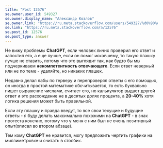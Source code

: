 ```yaml
---
title: "Post 12576"
se.owner.user_id: 549327
se.owner.display_name: "Александр Козлов"
se.owner.link: "https://ru.meta.stackoverflow.com/users/549327/%d0%90%d0%bb%d0%b5%d0%ba%d1%81%d0%b0%d0%bd%d0%b4%d1%80-%d0%9a%d0%be%d0%b7%d0%bb%d0%be%d0%b2"
se.link: "https://ru.meta.stackoverflow.com/a/12576"
se.post_id: 12576
se.post_type: answer
---
```

<p>Не вижу проблемы <strong>ChatGPT</strong>, если человек лично проверил его ответ и запостил его, а еще лучше, если он помог искавшему, то такую плашку лучше не ставить, потому что это выглядит так, как будто бы мы подчеркиваем <strong>некомпетентность отвечающего</strong>. Если ответ неверный или не по теме - удаляйте, но никаких плашек.</p>
<p>Недавно делал лабы по терверу и перепроверял ответы с его помощью, он иногда в простой математике обсчитывается, то есть буквально пишет выражение числами, считает его, но калькулятор выдает другой ответ и это расхождение не в десятых долях процента, а <strong>20-40%</strong> хотя логика решения может быть правильной.</p>
<p>Если эту плашку и правда введут, то все свои текущие и будущие ответы - я буду делать максимально похожими на <strong>ChatGPT</strong> - в знак протеста конечно, потому что у меня с ним был не очень позитивный опыт(описал во втором абзаце).</p>
<p>Тем кому <strong>ChatGPT</strong> не нравится, могу предложить чертить графики на миллиметровке и считать в столбик.</p>
